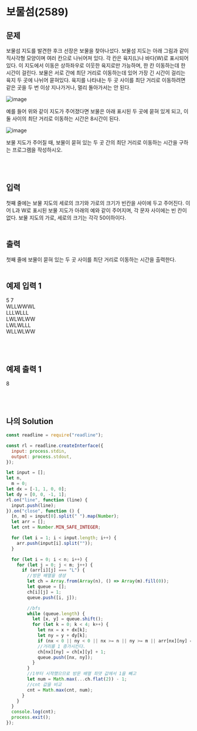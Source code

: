 # 보물섬(2589)

## 문제

보물섬 지도를 발견한 후크 선장은 보물을 찾아나섰다. 보물섬 지도는 아래 그림과 같이 직사각형 모양이며 여러 칸으로 나뉘어져 있다. 각 칸은 육지(L)나 바다(W)로 표시되어 있다. 이 지도에서 이동은 상하좌우로 이웃한 육지로만 가능하며, 한 칸 이동하는데 한 시간이 걸린다. 보물은 서로 간에 최단 거리로 이동하는데 있어 가장 긴 시간이 걸리는 육지 두 곳에 나뉘어 묻혀있다. 육지를 나타내는 두 곳 사이를 최단 거리로 이동하려면 같은 곳을 두 번 이상 지나가거나, 멀리 돌아가서는 안 된다.

![image](https://user-images.githubusercontent.com/68778883/172042624-567dfece-e449-4ad9-9113-3c3239513912.png)

예를 들어 위와 같이 지도가 주어졌다면 보물은 아래 표시된 두 곳에 묻혀 있게 되고, 이 둘 사이의 최단 거리로 이동하는 시간은 8시간이 된다.

![image](https://user-images.githubusercontent.com/68778883/172042629-17cc7d17-bdd8-454e-8a2c-bf53ed85f16b.png)

보물 지도가 주어질 때, 보물이 묻혀 있는 두 곳 간의 최단 거리로 이동하는 시간을 구하는 프로그램을 작성하시오.

<br/>
<br/>

## 입력

첫째 줄에는 보물 지도의 세로의 크기와 가로의 크기가 빈칸을 사이에 두고 주어진다. 이어 L과 W로 표시된 보물 지도가 아래의 예와 같이 주어지며, 각 문자 사이에는 빈 칸이 없다. 보물 지도의 가로, 세로의 크기는 각각 50이하이다.
<br/>
<br/>

## 출력

첫째 줄에 보물이 묻혀 있는 두 곳 사이를 최단 거리로 이동하는 시간을 출력한다.
<br/>
<br/>

## 예제 입력 1

5 7<br/>
WLLWWWL<br/>
LLLWLLL<br/>
LWLWLWW<br/>
LWLWLLL<br/>
WLLWLWW

<br/>
<br/>

## 예제 출력 1

8

<br/>
<br/>

## 나의 Solution

```javascript
const readline = require("readline");

const rl = readline.createInterface({
  input: process.stdin,
  output: process.stdout,
});

let input = [];
let n,
  m = 0;
let dx = [-1, 1, 0, 0];
let dy = [0, 0, -1, 1];
rl.on("line", function (line) {
  input.push(line);
}).on("close", function () {
  [n, m] = input[0].split(" ").map(Number);
  let arr = [];
  let cnt = Number.MIN_SAFE_INTEGER;

  for (let i = 1; i < input.length; i++) {
    arr.push(input[i].split(""));
  }

  for (let i = 0; i < n; i++) {
    for (let j = 0; j < m; j++) {
      if (arr[i][j] === "L") {
        //방문 배열을 생셩
        let ch = Array.from(Array(n), () => Array(m).fill(0));
        let queue = [];
        ch[i][j] = 1;
        queue.push([i, j]);

        //bfs
        while (queue.length) {
          let [x, y] = queue.shift();
          for (let k = 0; k < 4; k++) {
            let nx = x + dx[k];
            let ny = y + dy[k];
            if (nx < 0 || ny < 0 || nx >= n || ny >= m || arr[nx][ny] === "W" || ch[nx][ny] !== 0) continue;
            //거리를 1 증가시킨다.
            ch[nx][ny] = ch[x][y] + 1;
            queue.push([nx, ny]);
          }
        }
        //1부터 시작했으므로 방문 배열 최댓 값에서 1을 빼고
        let num = Math.max(...ch.flat(2)) - 1;
        //cnt 값을 비교
        cnt = Math.max(cnt, num);
      }
    }
  }
  console.log(cnt);
  process.exit();
});

```
